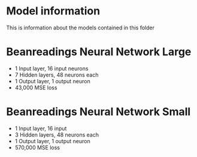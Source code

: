 # Model information
This is information about the models contained in this folder

# Beanreadings Neural Network Large
- 1 Input layer, 16 input neurons
- 7 Hidden layers, 48 neurons each
- 1 Output layer, 1 output neuron
- 43,000 MSE loss

# Beanreadings Neural Network Small
- 1 Input layer, 16 input
- 3 Hidden layers, 48 neurons each
- 1 Output layer, 1 output neuron
- 570,000 MSE loss

